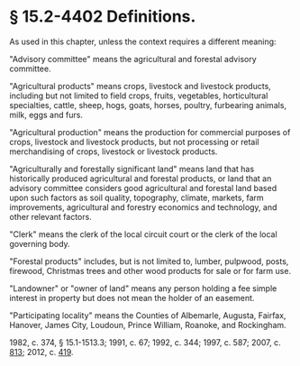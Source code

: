 # § 15.2-4402 Definitions.

<p>As used in this chapter, unless the context requires a different meaning:</p><p>"Advisory committee" means the agricultural and forestal advisory committee.</p><p>"Agricultural products" means crops, livestock and livestock products, including but not limited to field crops, fruits, vegetables, horticultural specialties, cattle, sheep, hogs, goats, horses, poultry, furbearing animals, milk, eggs and furs.</p><p>"Agricultural production" means the production for commercial purposes of crops, livestock and livestock products, but not processing or retail merchandising of crops, livestock or livestock products.</p><p>"Agriculturally and forestally significant land" means land that has historically produced agricultural and forestal products, or land that an advisory committee considers good agricultural and forestal land based upon such factors as soil quality, topography, climate, markets, farm improvements, agricultural and forestry economics and technology, and other relevant factors.</p><p>"Clerk" means the clerk of the local circuit court or the clerk of the local governing body.</p><p>"Forestal products" includes, but is not limited to, lumber, pulpwood, posts, firewood, Christmas trees and other wood products for sale or for farm use.</p><p>"Landowner" or "owner of land" means any person holding a fee simple interest in property but does not mean the holder of an easement.</p><p>"Participating locality" means the Counties of Albemarle, Augusta, Fairfax, Hanover, James City, Loudoun, Prince William, Roanoke, and Rockingham.</p><p>1982, c. 374, § 15.1-1513.3; 1991, c. 67; 1992, c. 344; 1997, c. 587; 2007, c. <a href='http://lis.virginia.gov/cgi-bin/legp604.exe?071+ful+CHAP0813'>813</a>; 2012, c. <a href='http://lis.virginia.gov/cgi-bin/legp604.exe?121+ful+CHAP0419'>419</a>.</p>